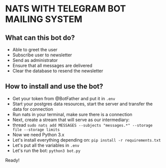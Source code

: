 # NATS WITH TELEGRAM BOT MAILING SYSTEM

## What can this bot do?
* Able to greet the user
* Subscribe user to newsletter
* Send as administrator
* Ensure that all messages are delivered
* Clear the database to resend the newsletter

## How to install and use the bot?
* Get your token from @BotFather and put it in ```.env```
* Start your postgres data resources, start the server and transfer the data for connection
* Run nats in your terminal, make sure there is a connection
* Next, create a stream that will serve as our intermediary:
* thread ``` sudo nats add MESSAGES --subjects "messages.*" --storage file --storage limits ```
* Now we need Python 3.x
* Let's install everything depending on: ``` pip install -r requirements.txt ```
* Let's put all the variables in ```.env```
* Let's run the bot: ```python3 bot.py```

Ready!